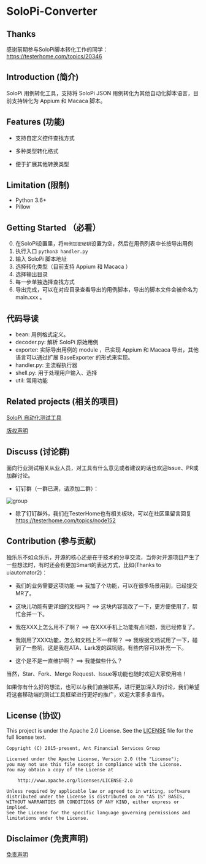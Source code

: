 # SoloPi-Converter

## Thanks
感谢前期参与SoloPi脚本转化工作的同学：https://testerhome.com/topics/20346 

## Introduction (简介)

SoloPi 用例转化工具，支持将 SoloPi JSON 用例转化为其他自动化脚本语言，目前支持转化为 Appium 和 Macaca 脚本。

## Features (功能)

* 支持自定义控件查找方式

* 多种类型转化格式

* 便于扩展其他转换类型

## Limitation (限制)

- Python 3.6+
- Pillow

## Getting Started （必看）

0. 在SoloPi设置里，将`用例加密秘钥`设置为空，然后在用例列表中长按导出用例
1. 执行入口 `python3 handler.py`
2. 输入 SoloPi 脚本地址
3. 选择转化类型（目前支持 Appium 和 Macaca ）
3. 选择输出目录
4. 每一步单独选择查找方式
5. 导出完成，可以在对应目录查看导出的用例脚本，导出的脚本文件会被命名为 main.xxx 。

## 代码导读

- bean: 用例格式定义。
- decoder.py: 解析 SoloPi 原始用例
- exporter: 实际导出用例的 module ，已实现 Appium 和 Macaca 导出，其他语言可以通过扩展 BaseExporter 的形式来实现。
- handler.py: 主流程执行器
- shell.py: 用于处理用户输入、选择
- util: 常用功能

## Related projects (相关的项目)

[SoloPi 自动化测试工具](https://github.com/alipay/SoloPi)

[版权声明](NOTICE.md)

## Discuss (讨论群)

面向行业测试相关从业人员，对工具有什么意见或者建议的话也欢迎Issue、PR或加群讨论。

- 钉钉群（一群已满，请添加二群）：

![group](https://gw.alipayobjects.com/mdn/rms_e29b5f/afts/img/A*K6wzRZfxDv8AAAAAAAAAAABkARQnAQ)

* 除了钉钉群外，我们在TesterHome也有相关板块，可以在社区里留言回复 https://testerhome.com/topics/node152

## Contribution (参与贡献)

   独乐乐不如众乐乐，开源的核心还是在于技术的分享交流，当你对开源项目产生了一些想法时，有时还会有更加Smart的表达方式，比如(Thanks to uiautomator2)：

   - 我们的业务需要这项功能 ==> 我加了个功能，可以在很多场景用到，已经提交MR了。

   - 这块儿功能有更详细的文档吗？ ==> 这块内容我改了一下，更方便使用了，帮忙合并一下。

   - 我在XXX上怎么用不了啊？ ==> 在XXX手机上功能有点问题，我已经修复了。

   - 我刚用了XXX功能，怎么和文档上不一样啊？ ==> 我根据文档试用了一下，碰到了一些坑，这是我在ATA、Lark发的踩坑贴，有些内容可以补充一下。

   - 这个是不是一直维护啊？ ==> 我能做些什么？

   当然，Star、Fork、Merge Request、Issue等功能也随时欢迎大家使用哈！

   如果你有什么好的想法，也可以与我们直接联系，进行更加深入的讨论，我们希望将这套移动端的测试工具框架进行更好的推广，欢迎大家多多宣传。

## License (协议)

This project is under the Apache 2.0 License. See the [LICENSE](LICENSE) file for the full license text.

```text
Copyright (C) 2015-present, Ant Financial Services Group

Licensed under the Apache License, Version 2.0 (the "License");
you may not use this file except in compliance with the License.
You may obtain a copy of the License at

 	http://www.apache.org/licenses/LICENSE-2.0

Unless required by applicable law or agreed to in writing, software
distributed under the License is distributed on an "AS IS" BASIS,
WITHOUT WARRANTIES OR CONDITIONS OF ANY KIND, either express or implied.
See the License for the specific language governing permissions and
limitations under the License.
```

## Disclaimer (免责声明)

[免责声明](Disclaimer.md)
